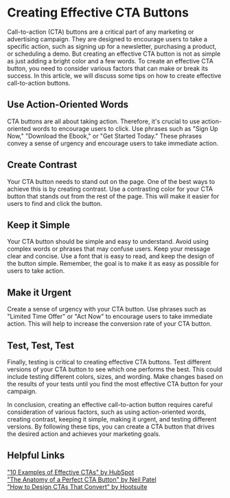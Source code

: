 <title>Creating Effective CTA Buttons</title>
<meta
name="description"
content="A helpful guide to creating effective call to action (CTA) buttons"
/>

# Creating Effective CTA Buttons

Call-to-action (CTA) buttons are a critical part of any marketing or
advertising campaign. They are designed to encourage users to take a
specific action, such as signing up for a newsletter, purchasing a
product, or scheduling a demo. But creating an effective CTA button
is not as simple as just adding a bright color and a few words. To
create an effective CTA button, you need to consider various factors
that can make or break its success. In this article, we will discuss
some tips on how to create effective call-to-action buttons.

## Use Action-Oriented Words

CTA buttons are all about taking action. Therefore, it's crucial to
use action-oriented words to encourage users to click. Use phrases
such as "Sign Up Now," "Download the Ebook," or "Get Started Today."
These phrases convey a sense of urgency and encourage users to take
immediate action.

## Create Contrast

Your CTA button needs to stand out on the page. One of the best ways
to achieve this is by creating contrast. Use a contrasting color for
your CTA button that stands out from the rest of the page. This will
make it easier for users to find and click the button.

## Keep it Simple

Your CTA button should be simple and easy to understand. Avoid using
complex words or phrases that may confuse users. Keep your message
clear and concise. Use a font that is easy to read, and keep the
design of the button simple. Remember, the goal is to make it as
easy as possible for users to take action.

## Make it Urgent

Create a sense of urgency with your CTA button. Use phrases such as
"Limited Time Offer" or "Act Now" to encourage users to take
immediate action. This will help to increase the conversion rate of
your CTA button.

## Test, Test, Test

Finally, testing is critical to creating effective CTA buttons. Test
different versions of your CTA button to see which one performs the
best. This could include testing different colors, sizes, and
wording. Make changes based on the results of your tests until you
find the most effective CTA button for your campaign.

In conclusion, creating an effective call-to-action button requires
careful consideration of various factors, such as using
action-oriented words, creating contrast, keeping it simple, making
it urgent, and testing different versions. By following these tips,
you can create a CTA button that drives the desired action and
achieves your marketing goals.

## Helpful Links

["10 Examples of Effective CTAs" by HubSpot](https://blog.hubspot.com/marketing/call-to-action-examples)</br>
["The Anatomy of a Perfect CTA Button" by Neil Patel](https://neilpatel.com/blog/the-anatomy-of-a-perfect-cta-button/)</br>
["How to Design CTAs That Convert" by Hootsuite](https://blog.hootsuite.com/how-to-design-ctas-that-convert/)
